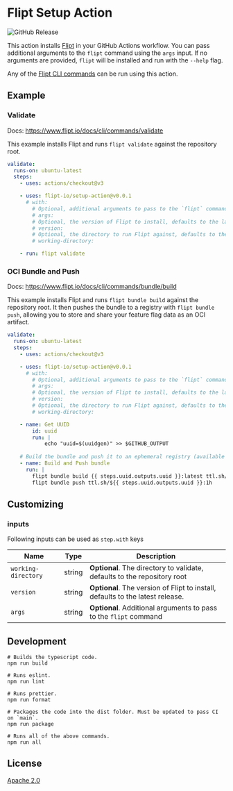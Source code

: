 # Flipt Setup Action

![GitHub Release](https://img.shields.io/github/v/release/flipt-io/setup-action)

This action installs [Flipt](https://flipt.io) in your GitHub Actions workflow. You can pass additional arguments to the `flipt` command using the `args` input. If no arguments are provided, `flipt` will be installed and run with the `--help` flag.

Any of the [Flipt CLI commands](https://www.flipt.io/docs/cli/overview) can be run using this action.

## Example

### Validate

Docs: <https://www.flipt.io/docs/cli/commands/validate>

This example installs Flipt and runs `flipt validate` against the repository root.

```yaml
validate:
  runs-on: ubuntu-latest
  steps:
    - uses: actions/checkout@v3

    - uses: flipt-io/setup-action@v0.0.1
      # with:
        # Optional, additional arguments to pass to the `flipt` command
        # args:
        # Optional, the version of Flipt to install, defaults to the latest release
        # version:
        # Optional, the directory to run Flipt against, defaults to the repository root
        # working-directory:

    - run: flipt validate
```

### OCI Bundle and Push

Docs: <https://www.flipt.io/docs/cli/commands/bundle/build>

This example installs Flipt and runs `flipt bundle build` against the repository root. It then pushes the bundle to a registry with `flipt bundle push`, allowing you to store and share your feature flag data as an OCI artifact.

```yaml
validate:
  runs-on: ubuntu-latest
  steps:
    - uses: actions/checkout@v3

    - uses: flipt-io/setup-action@v0.0.1
      # with:
        # Optional, additional arguments to pass to the `flipt` command
        # args:
        # Optional, the version of Flipt to install, defaults to the latest release
        # version:
        # Optional, the directory to run Flipt against, defaults to the repository root
        # working-directory:

    - name: Get UUID
        id: uuid
        run: | 
            echo "uuid=$(uuidgen)" >> $GITHUB_OUTPUT
        
    # Build the bundle and push it to an ephemeral registry (available for 1 hour)
    - name: Build and Push bundle
      run: |
        flipt bundle build {{ steps.uuid.outputs.uuid }}:latest ttl.sh/${{ steps.uuid.outputs.uuid }}:1h
        flipt bundle push ttl.sh/${{ steps.uuid.outputs.uuid }}:1h
```

## Customizing

### inputs

Following inputs can be used as `step.with` keys

| Name                | Type   | Description                                                                |
| ------------------- | ------ | -------------------------------------------------------------------------- |
| `working-directory` | string | **Optional**. The directory to validate, defaults to the repository root   |
| `version`           | string | **Optional**. The version of Flipt to install, defaults to the latest release. |
| `args`              | string | **Optional**. Additional arguments to pass to the `flipt` command |

## Development

```console
# Builds the typescript code.
npm run build

# Runs eslint.
npm run lint

# Runs prettier.
npm run format

# Packages the code into the dist folder. Must be updated to pass CI on `main`.
npm run package

# Runs all of the above commands.
npm run all
```

## License

[Apache 2.0](LICENSE)
